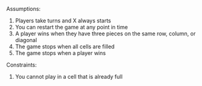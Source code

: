 Assumptions: 
1.  Players take turns and X always starts
2.  You can restart the game at any point in time
3.  A player wins when they have three pieces on the same row, column, or diagonal
4.  The game stops when all cells are filled
5.  The game stops when a player wins


Constraints:
1.  You cannot play in a cell that is already full